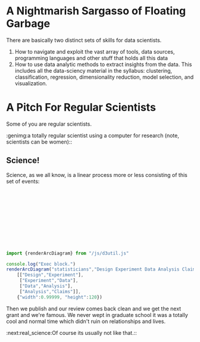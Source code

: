 A Nightmarish Sargasso of Floating Garbage
==========================================

There are basically two distinct sets of skills for data scientists. 

1. How to navigate and exploit the vast array of tools, data sources, programming languages and other stuff that holds all this data
2. How to use data analytic methods to extract insights from the data. This includes all the data-sciency material in the syllabus: clustering, classification, regression, dimensionality reduction, model selection, and visualization.

A Pitch For Regular Scientists
==============================

Some of you are regular scientists.

:genimg:a totally regular scientist using a computer for research (note, scientists can be women)::

Science!
--------

Science, as we all know, is a linear process more or less consisting of this
set of events:

<svg id="statisticians"></svg>

```javascript browser
import {renderArcDiagram} from "/js/d3util.js"

console.log("Exec block.")
renderArcDiagram("statisticians","Design Experiment Data Analysis Claims".split(" "),
	[["Design","Experiment"],
     ["Experiment","Data"],
	 ["Data","Analysis"],
	 ["Analysis","Claims"]],
	{"width":0.99999, "height":120})

```
Then we publish and our review comes back clean and we get the next grant
and we're famous. We never wept in graduate school it was a totally cool
and normal time which didn't ruin on relationships and lives.

:next:real_science:Of course its usually not like that.::